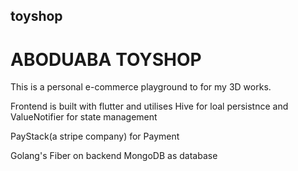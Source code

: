 ## toyshop

# ABODUABA TOYSHOP

This is a personal e-commerce playground to for my 3D works.

Frontend is built with flutter and utilises Hive for loal persistnce and ValueNotifier for state management

PayStack(a stripe company) for Payment

Golang's Fiber on backend
MongoDB as database

